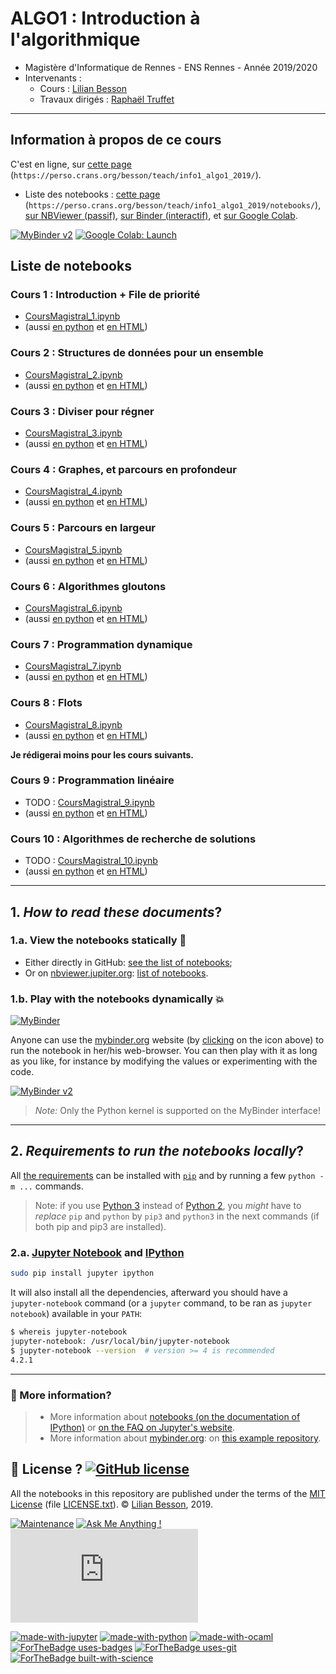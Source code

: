 # ALGO1 : Introduction à l'algorithmique

- Magistère d'Informatique de Rennes - ENS Rennes - Année 2019/2020
- Intervenants :
  + Cours : [Lilian Besson](https://perso.crans.org/besson/)
  + Travaux dirigés : [Raphaël Truffet](http://perso.eleves.ens-rennes.fr/people/Raphael.Truffet/)

----

## Information à propos de ce cours

C'est en ligne, sur [cette page](https://perso.crans.org/besson/teach/info1_algo1_2019/) (`https://perso.crans.org/besson/teach/info1_algo1_2019/`).

- Liste des notebooks : [cette page](https://perso.crans.org/besson/teach/info1_algo1_2019/notebooks/) (`https://perso.crans.org/besson/teach/info1_algo1_2019/notebooks/`), [sur NBViewer (passif)](https://nbviewer.jupyter.org/github/Naereen/ALGO1-Info1-2019/tree/master/), [sur Binder (interactif)](https://beta.mybinder.org/v2/gh/Naereen/ALGO1-Info1-2019/master), et [sur Google Colab](https://colab.research.google.com/github/Naereen/ALGO1-Info1-2019/blob/master/).

[![MyBinder v2](https://mybinder.org/badge_logo.svg)](https://mybinder.org/v2/gh/Naereen/ALGO1-Info1-2019/master)
[![Google Colab: Launch](https://img.shields.io/badge/Google%20Colab-Launch-blue.svg)](https://colab.research.google.com/github/Naereen/ALGO1-Info1-2019/blob/master/)

## Liste de notebooks

### Cours 1 : Introduction + File de priorité
- [CoursMagistral_1.ipynb](CoursMagistral_1.ipynb)
- (aussi [en python](CoursMagistral_1.py) et [en HTML](CoursMagistral_1.html))

### Cours 2 : Structures de données pour un ensemble
- [CoursMagistral_2.ipynb](CoursMagistral_2.ipynb)
- (aussi [en python](CoursMagistral_1.py) et [en HTML](CoursMagistral_1.html))

### Cours 3 : Diviser pour régner
- [CoursMagistral_3.ipynb](CoursMagistral_3.ipynb)
- (aussi [en python](CoursMagistral_1.py) et [en HTML](CoursMagistral_1.html))

### Cours 4 : Graphes, et parcours en profondeur
- [CoursMagistral_4.ipynb](CoursMagistral_4.ipynb)
- (aussi [en python](CoursMagistral_1.py) et [en HTML](CoursMagistral_1.html))

### Cours 5 : Parcours en largeur
- [CoursMagistral_5.ipynb](CoursMagistral_5.ipynb)
- (aussi [en python](CoursMagistral_1.py) et [en HTML](CoursMagistral_1.html))

### Cours 6 : Algorithmes gloutons
- [CoursMagistral_6.ipynb](CoursMagistral_6.ipynb)
- (aussi [en python](CoursMagistral_1.py) et [en HTML](CoursMagistral_1.html))

### Cours 7 : Programmation dynamique
- [CoursMagistral_7.ipynb](CoursMagistral_7.ipynb)
- (aussi [en python](CoursMagistral_1.py) et [en HTML](CoursMagistral_1.html))

### Cours 8 : Flots
- [CoursMagistral_8.ipynb](CoursMagistral_8.ipynb)
- (aussi [en python](CoursMagistral_1.py) et [en HTML](CoursMagistral_1.html))

**Je rédigerai moins pour les cours suivants.**

### Cours 9 : Programmation linéaire
- TODO : [CoursMagistral_9.ipynb](CoursMagistral_9.ipynb)
- (aussi [en python](CoursMagistral_1.py) et [en HTML](CoursMagistral_1.html))

### Cours 10 : Algorithmes de recherche de solutions
- TODO : [CoursMagistral_10.ipynb](CoursMagistral_10.ipynb)
- (aussi [en python](CoursMagistral_1.py) et [en HTML](CoursMagistral_1.html))

----

## 1. *How to read these documents*?

### 1.a. View the notebooks statically :memo:
- Either directly in GitHub: [see the list of notebooks](https://github.com/Naereen/ALGO1-Info1-2019/search?l=jupyter-notebook);
- Or on [nbviewer.jupiter.org](https://nbviewer.jupiter.org/): [list of notebooks](https://nbviewer.jupyter.org/github/Naereen/ALGO1-Info1-2019/tree/master/).

### 1.b. Play with the notebooks dynamically :boom:
[![MyBinder](http://mybinder.org/badge.svg)](http://mybinder.org/repo/Naereen/ALGO1-Info1-2019)

Anyone can use the [mybinder.org](http://mybinder.org/) website (by [clicking](http://mybinder.org/repo/Naereen/ALGO1-Info1-2019) on the icon above) to run the notebook in her/his web-browser.
You can then play with it as long as you like, for instance by modifying the values or experimenting with the code.

[![MyBinder v2](https://beta.mybinder.org/badge.svg)](https://beta.mybinder.org/v2/gh/Naereen/ALGO1-Info1-2019/master)

> *Note:* Only the Python kernel is supported on the MyBinder interface!

----

## 2. *Requirements to run the notebooks locally*?
All [the requirements](requirements.txt) can be installed with [``pip``](https://pip.readthedocs.io/) and by running a few ``python -m ...`` commands.

> Note: if you use [Python 3](https://docs.python.org/3/) instead of [Python 2](https://docs.python.org/2/), you *might* have to *replace* ``pip`` and ``python`` by ``pip3`` and ``python3`` in the next commands (if both pip and pip3 are installed).

### 2.a. [Jupyter Notebook](http://jupyter.readthedocs.org/en/latest/install.html) and [IPython](http://ipython.org/)

```bash
sudo pip install jupyter ipython
```

It will also install all the dependencies, afterward you should have a ``jupyter-notebook`` command (or a ``jupyter`` command, to be ran as ``jupyter notebook``) available in your ``PATH``:

```bash
$ whereis jupyter-notebook
jupyter-notebook: /usr/local/bin/jupyter-notebook
$ jupyter-notebook --version  # version >= 4 is recommended
4.2.1
```

----

### :information_desk_person: More information?
> - More information about [notebooks (on the documentation of IPython)](https://nbviewer.jupiter.org/github/ipython/ipython/blob/3.x/examples/Notebook/Index.ipynb) or [on the FAQ on Jupyter's website](https://nbviewer.jupyter.org/faq).
> - More information about [mybinder.org](http://mybinder.org/): on [this example repository](https://github.com/binder-project/example-requirements).

## :scroll: License ? [![GitHub license](https://img.shields.io/github/license/Naereen/ALGO1-Info1-2019.svg)](https://github.com/Naereen/ALGO1-Info1-2019/blob/master/LICENSE.txt)
All the notebooks in this repository are published under the terms of the [MIT License](https://lbesson.mit-license.org/) (file [LICENSE.txt](LICENSE.txt)).
© [Lilian Besson](https://GitHub.com/Naereen), 2019.

[![Maintenance](https://img.shields.io/badge/Maintained%3F-yes-green.svg)](https://GitHub.com/Naereen/ALGO1-Info1-2019/graphs/commit-activity)
[![Ask Me Anything !](https://img.shields.io/badge/Ask%20me-anything-1abc9c.svg)](https://GitHub.com/Naereen/ama)
[![Analytics](https://ga-beacon.appspot.com/UA-38514290-17/github.com/Naereen/ALGO1-Info1-2019/README.md?pixel)](https://GitHub.com/Naereen/ALGO1-Info1-2019/)

[![made-with-jupyter](https://img.shields.io/badge/Made%20with-Jupyter-1f425f.svg)](http://jupyter.org/) [![made-with-python](https://img.shields.io/badge/Made%20with-Python-1f425f.svg)](https://www.python.org/) [![made-with-ocaml](https://img.shields.io/badge/Made%20with-OCaml-1f425f.svg)](https://ocaml.org/)
[![ForTheBadge uses-badges](http://ForTheBadge.com/images/badges/uses-badges.svg)](http://ForTheBadge.com)
[![ForTheBadge uses-git](http://ForTheBadge.com/images/badges/uses-git.svg)](https://GitHub.com/)
[![ForTheBadge built-with-science](http://ForTheBadge.com/images/badges/built-with-science.svg)](https://GitHub.com/Naereen/)
